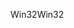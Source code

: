 <span data-ttu-id="41185-101">Win32</span><span class="sxs-lookup"><span data-stu-id="41185-101">Win32</span></span>